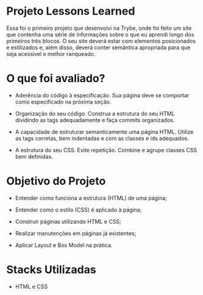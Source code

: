 # Projeto Lessons Learned

Essa foi o primeiro projeto que desenvolvi na Trybe, onde foi feito um site que contenha uma série de informações sobre o que eu aprendi longo dos primeiros três blocos. O seu site deverá estar com elementos posicionados e estilizados e, além disso, deverá conter semântica apropriada para que seja acessível e melhor ranqueado.

# O que foi avaliado? 

- Aderência do código à especificação. Sua página deve se comportar como especificado na próxima seção.

- Organização do seu código. Construa a estrutura do seu HTML dividindo as tags adequadamente e faça commits organizados.

- A capacidade de estruturar semanticamente uma página HTML. Utilize as tags corretas, bem indentadas e com as classes e ids adequados.

- A estrutura do seu CSS. Evite repetição. Combine e agrupe classes CSS bem definidas.

# Objetivo do Projeto

- Entender como funciona a estrutura (HTML) de uma página;

- Entender como o estilo (CSS) é aplicado à página;

- Construir páginas utilizando HTML e CSS;

- Realizar manutenções em páginas já existentes;

- Aplicar Layout e Box Model na prática. 

# Stacks Utilizadas

- HTML e CSS

